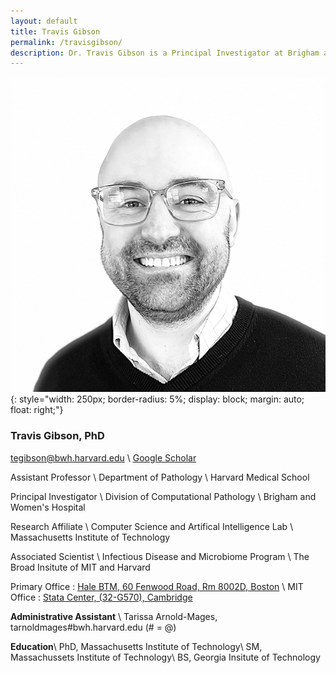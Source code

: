 ```yaml
---
layout: default
title: Travis Gibson
permalink: /travisgibson/
description: Dr. Travis Gibson is a Principal Investigator at Brigham and Women's Hospital, A Faculty Member at Harvard Medical School, and a Research Affiliate at the Massachusetts Institute of Technology. Dr. Gibson received his PhD from MIT and had postdoctoral training and BWH and HMS.
---
```

![Travis Gibson](/image/gibson_head_600.png){: style="width: 250px;
    border-radius: 5%;
    display: block;
    margin: auto;
    float: right;"}

### Travis Gibson, PhD
<a href="mailto:tegibson@bwh.harvard.edu" style="display: inline-block"><i class="fa fa-envelope-o"></i> tegibson@bwh.harvard.edu</a> \\
<a href="https://scholar.google.com/citations?user=epg4RggAAAAJ&hl=en"><i class="fa fa-graduation-cap"></i> Google Scholar </a>

Assistant Professor \\
Department of Pathology \\
Harvard Medical School

Principal Investigator \\
Division of Computational Pathology \\
Brigham and Women's Hospital

Research Affiliate \\
Computer Science and Artifical Intelligence Lab \\
Massachusetts Institute of Technology

Associated Scientist \\
Infectious Disease and Microbiome Program \\
The Broad Insitute of MIT and Harvard

Primary Office : <a href="https://www.google.com/maps/place/Building+for+Transformative+Medicine+at+Brigham+and+Women's+Hospital/@42.3353661,-71.1087175,15z/data=!4m2!3m1!1s0x0:0x35376a566e389c7d?sa=X&ved=2ahUKEwifjKzTzcztAhUPZd8KHSK7D6sQ_BIwCnoECBkQBQ" style="display: inline-block">
<i class="fas fa-map-marker-alt"></i>
Hale BTM, 60 Fenwood Road, Rm 8002D, Boston </a> \\
MIT Office :  <a href="https://www.google.com/maps/place/Stata+Center,+32+Vassar+St,+Cambridge,+MA+02139/data=!4m2!3m1!1s0x89e370a95d3025a9:0xb1de557289ff6bbe?sa=X&ved=2ahUKEwi0uJL3zcztAhUqm-AKHVD5D_wQ8gEwF3oECCgQAQ" style="display: inline-block">
<i class="fas fa-map-marker-alt"></i>
Stata Center, (32-G570), Cambridge </a>

**Administrative Assistant** \\
Tarissa Arnold-Mages, tarnoldmages#bwh.harvard.edu (# = @)

**Education**\\
PhD, Massachusetts Institute of Technology\\
SM, Massachussets Institute of Technology\\
BS, Georgia Insitute of Technology
